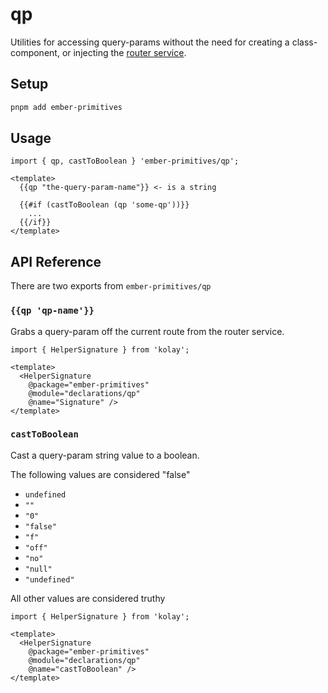 # qp 

Utilities for accessing query-params without the need for creating a class-component, or injecting the [router service][router-service].

[router-service]: https://api.emberjs.com/ember/release/classes/routerservice/

## Setup

```bash 
pnpm add ember-primitives
```

## Usage

```gjs
import { qp, castToBoolean } 'ember-primitives/qp'; 

<template>
  {{qp "the-query-param-name"}} <- is a string

  {{#if (castToBoolean (qp 'some-qp'))}}
    ...
  {{/if}}
</template>
```



## API Reference

There are two exports from `ember-primitives/qp`

### `{{qp 'qp-name'}}`

Grabs a query-param off the current route from the router service.

```gjs live no-shadow
import { HelperSignature } from 'kolay';

<template>
  <HelperSignature 
    @package="ember-primitives" 
    @module="declarations/qp" 
    @name="Signature" />
</template>
```

### `castToBoolean`

Cast a query-param string value to a boolean.

The following values are considered "false"
- `undefined`
- `""`
- `"0"`
- `"false"`
- `"f"`
- `"off"`
- `"no"`
- `"null"`
- `"undefined"`

All other values are considered truthy

```gjs live no-shadow
import { HelperSignature } from 'kolay';

<template>
  <HelperSignature 
    @package="ember-primitives" 
    @module="declarations/qp" 
    @name="castToBoolean" />
</template>
```


